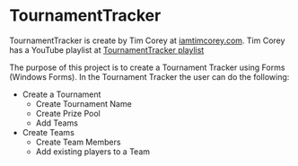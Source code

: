 # TournamentTracker

TournamentTracker is create by Tim Corey at [iamtimcorey.com](https://www.iamtimcorey.com/). 
Tim Corey has a YouTube playlist at [TournamentTracker playlist](https://www.youtube.com/watch?v=HalXZUHfKLA&list=PLLWMQd6PeGY3t63w-8MMIjIyYS7MsFcCi)


The purpose of this project is to create a Tournament Tracker using Forms (Windows Forms).
In the Tournament Tracker the user can do the following:
* Create a Tournament
  * Create Tournament Name
  * Create Prize Pool
  * Add Teams
* Create Teams
  * Create Team Members
  * Add existing players to a Team
